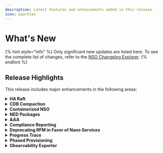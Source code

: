 ```yaml
---
description: Latest features and enhancements added in this release.
icon: sparkles
---
```


# What's New

{% hint style="info" %}
Only significant new updates are listed here. To see the complete list of changes, refer to the [NSO Changelog Explorer](https://developer.cisco.com/docs/nso/changelog-explorer/).
{% endhint %}

## Release Highlights

This release includes major enhancements in the following areas:

<details>

<summary><strong>HA Raft</strong></summary>

Introduced HA Raft, a consensus-based high-availability solution. HA Raft is based on the Raft algorithm and provides secure and durable state replication with robust automatic cluster management.

Documentation Updates:

* Added a new section [NSO HA Raft](administration/management/high-availability.md#ug.ha.raft) with comprehensive documentation on this new feature.

</details>

<details>

<summary><strong>CDB Compaction</strong></summary>

Compaction improvements have been made to schedule periodic compaction and disable compaction on start.

Documentation Updates:

* Added a new section [Compaction](administration/advanced-topics/compaction.md) to describe automatic and manual compaction. A new `ncs` command option `--disable-compaction-on-start` added to disable compaction on start.
* Added a new section [Periodic Compaction](development/connected-topics/scheduler.md#ug.sc.compaction) to include scheduling of NSO compaction during low utilization periods.
* Updated the [Manual Pages, NCS man-pages Volume 5](https://developer.cisco.com/docs/nso-guides-6.1/#!ncs-man-pages-volume-5) to add a new configuration parameter `ncs-config/compaction/delayed-compaction-timeout`.

</details>

<details>

<summary><strong>Containerized NSO</strong></summary>

It is now possible to run NSO in a container runtime, such as Docker. A pre-built image is available for download from software.cisco.com.

Documentation Updates:

* Added a new guide [Containerized NSO](administration/installation-and-deployment/containerized-nso.md) describing how to run NSO in a containerized environment, such as Docker.

</details>

<details>

<summary><strong>NED Packages</strong></summary>

NED packages can now be added to the system without triggering a package reload/service outage.

Documentation Updates:

* Added a new section [Adding NED Packages](administration/management/package-management.md#ug.package\_mgmt.ned\_package\_add) to guide how to add new NED packages without triggering a service outage. Updated also the [NED Migration](administration/management/package-management.md#ug.package\_mgmt.ned\_migration) and [Upgrade](administration/installation-and-deployment/upgrade-nso.md) sections.

</details>

<details>

<summary><strong>AAA</strong></summary>

NSO authentication mechanism has been improved to include Single Sign-on and package authentication.

Documentation Updates:

* Added a new section [Package Authentication](administration/management/aaa-infrastructure.md#ug.aaa.packageauth) to describe the NSO package authentication mechanism.

<!---->

* Added a new section [Single Sign-on](development/advanced-development/web-ui-development/#single-sign-on-sso) to describe the NSO package authentication mechanism.

</details>

<details>

<summary><strong>Compliance Reporting</strong></summary>

The device, service, and template checks now run in parallel across the CPU cores in the system while utilizing less memory by streaming the report to disk instead of building the report in memory. Compliance templates can check devices for compliance. In addition, strict mode checks that the template configuration is the only configuration on the device. Reports can now be generated in `sqlite` format, which will produce an SQLite database file as the output of a report run.

Documentation Updates:

* Added a new section called [Additional Configuration Checks](operation-and-usage/operations/compliance-reporting.md#additional-configuration-checks).

</details>

<details>

<summary><strong>Deprecating RFM in Favor of Nano Services</strong></summary>

Updates in documentation to promote using nano services over Reactive FastMAP.

Documentation Updates:

* Updated the section [Developing NSO Services](development/core-concepts/implementing-services.md) to include new content and an example to promote using nano services to implement Reactive FASTMAP (RFM) based applications. Also updated the [Kicker](development/advanced-development/kicker.md) section.

</details>

<details>

<summary><strong>Progress Trace</strong></summary>

The progress trace framework has been improved to add the concepts of spans and links.

* A span represents a unit of work or operation that occurs over a span of time.
* A link is a reference to another span event and can be used to find related events.

Documentation Updates:

* Updated the section [Progress Trace](development/advanced-development/progress-trace.md).

</details>

<details>

<summary><strong>Phased Provisioning</strong></summary>

NSO now provides Phased Provisioning as a support tool to schedule provisioning tasks. Phased Provisioning gives you more fine-grained control over how and when changes are introduced into the network.

Documentation Updates:

* Updated the NSO [Platform Tools](https://developer.cisco.com/docs/nso/#!phased-provisioning) documentation to include Cisco NSO Phased Provisioning.

</details>

<details>

<summary><strong>Observability Exporter</strong></summary>

NSO Observability Exporter package allows Cisco NSO to export observability-related data using software-industry-standard formats and protocols, such as the OpenTelemetry protocol (OTLP).

Documentation Updates:

* Updated the NSO [Platform Tools](https://developer.cisco.com/docs/nso/#!observability-exporter) documentation to include Cisco NSO Observability Exporter.

</details>
